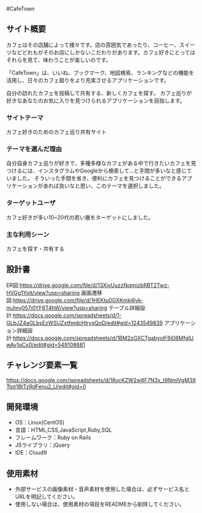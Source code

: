 #CafeTown

## サイト概要
カフェはその店舗によって様々です。店の雰囲気であったり、コーヒー、スイーツなどどれもがそのお店にしかないこだわりがあります。カフェ好きにとってはそれらを見て、味わうことが楽しいのです。

「CafeTown」は、いいね、ブックマーク、地図検索、ランキングなどの機能を活用し、日々のカフェ廻りをより充実させるアプリケーションです。

自分の訪れたカフェを投稿して共有する、新しくカフェを探す。
カフェ巡りが好きなあなたのお気に入りを見つけられるアプリケーションを目指します。

### サイトテーマ
カフェ好きのためのカフェ巡り共有サイト

### テーマを選んだ理由
自分自身カフェ巡りが好きで、多種多様なカフェがある中で行きたいカフェを見つけるには、インスタグラムやGoogleから検索して...と手間が多いなと感じていました。
そういった手間を省き、便利にカフェを見つけることができるアプリケーションがあれば良いなと思い、このテーマを選択しました。

### ターゲットユーザ
カフェ好きが多い10~20代の若い層をターゲットにしました。

### 主な利用シーン
カフェを探す・共有する

## 設計書
ER図:https://drive.google.com/file/d/13XixUuzzfkqmizbRBT2Twz-HVGg1Yoit/view?usp=sharing
画面遷移図:https://drive.google.com/file/d/1HEKtu0GXKmki6yk-mJmy057i0YF6T4hW/view?usp=sharing
テーブル詳細設計:https://docs.google.com/spreadsheets/d/1-GLbJZ4aGLbsEzWSUZxtfmdcHlryxQoD/edit#gid=1243549839
アプリケーション詳細設計:https://docs.google.com/spreadsheets/d/1BM2zGXCTgabyolF6i08MfgIUwAv1qCx0/edit#gid=549108681
## チャレンジ要素一覧
https://docs.google.com/spreadsheets/d/18ycKZW2w8F7N3x_t9NmlVgM39Ttpt1BtTzRdFenu2_U/edit#gid=0


## 開発環境
- OS：Linux(CentOS)
- 言語：HTML,CSS,JavaScript,Ruby,SQL
- フレームワーク：Ruby on Rails
- JSライブラリ：jQuery
- IDE：Cloud9

## 使用素材
- 外部サービスの画像素材・音声素材を使用した場合は、必ずサービス名とURLを明記してください。
- 使用しない場合は、使用素材の項目をREADMEから削除してください。